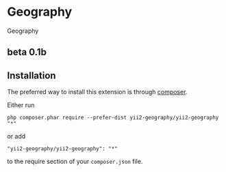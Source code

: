 Geography
=========
Geography

beta 0.1b
----------

Installation
------------

The preferred way to install this extension is through [composer](http://getcomposer.org/download/).

Either run

```
php composer.phar require --prefer-dist yii2-geography/yii2-geography "*"
```

or add

```
"yii2-geography/yii2-geography": "*"
```

to the require section of your `composer.json` file.
